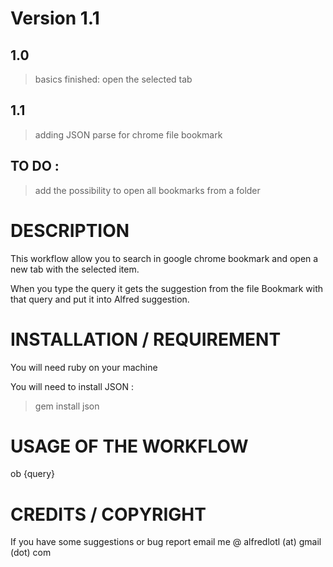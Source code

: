# Version 1.1

## 1.0
> basics finished: open the selected tab

## 1.1
> adding JSON parse for chrome file bookmark

## TO DO :
> add the possibility to open all bookmarks from a folder


# DESCRIPTION

This workflow allow you to search in google chrome bookmark and  open a new tab with the selected item.

When you type the query it gets the suggestion from the file Bookmark with that query and put it into Alfred suggestion.


# INSTALLATION / REQUIREMENT

You will need ruby on your machine

You will need to install JSON :
> gem install json


# USAGE OF THE WORKFLOW

ob {query}


# CREDITS / COPYRIGHT

If you have some suggestions or bug report email me @ alfredlotl (at) gmail (dot) com